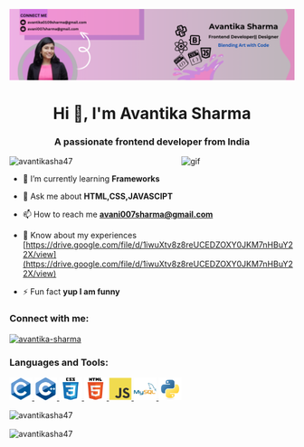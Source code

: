 ![logo](https://github.com/avantikasha47/avantikasha47/blob/main/Avantika%20Sharma%20(9).png)
<h1 align="center">Hi 👋, I'm Avantika Sharma</h1>
<h3 align="center">A passionate frontend developer from India</h3>

<img align="right" alt="gif" width="200" src="https://cdn.dribbble.com/users/1857592/screenshots/3848396/character-typing.gif">

<p align="left"> <img src="https://komarev.com/ghpvc/?username=avantikasha47&label=Profile%20views&color=0e75b6&style=flat" alt="avantikasha47" /> </p>

- 🌱 I’m currently learning **Frameworks**

- 💬 Ask me about **HTML,CSS,JAVASCIPT**

- 📫 How to reach me **avani007sharma@gmail.com**

- 📄 Know about my experiences [https://drive.google.com/file/d/1iwuXtv8z8reUCEDZOXY0JKM7nHBuY22X/view](https://drive.google.com/file/d/1iwuXtv8z8reUCEDZOXY0JKM7nHBuY22X/view)

- ⚡ Fun fact **yup I am funny**

<h3 align="left">Connect with me:</h3>
<p align="left">
<a href="https://www.linkedin.com/in/avantika-sharma-157262258/" target="blank"><img align="center" src="https://raw.githubusercontent.com/rahuldkjain/github-profile-readme-generator/master/src/images/icons/Social/linked-in-alt.svg" alt="avantika-sharma" height="30" width="40" /></a>
</p>

<h3 align="left">Languages and Tools:</h3>
<p align="left"> <a href="https://www.cprogramming.com/" target="_blank" rel="noreferrer"> <img src="https://raw.githubusercontent.com/devicons/devicon/master/icons/c/c-original.svg" alt="c" width="40" height="40"/> </a> <a href="https://www.w3schools.com/cpp/" target="_blank" rel="noreferrer"> <img src="https://raw.githubusercontent.com/devicons/devicon/master/icons/cplusplus/cplusplus-original.svg" alt="cplusplus" width="40" height="40"/> </a> <a href="https://www.w3schools.com/css/" target="_blank" rel="noreferrer"> <img src="https://raw.githubusercontent.com/devicons/devicon/master/icons/css3/css3-original-wordmark.svg" alt="css3" width="40" height="40"/> </a> <a href="https://www.w3.org/html/" target="_blank" rel="noreferrer"> <img src="https://raw.githubusercontent.com/devicons/devicon/master/icons/html5/html5-original-wordmark.svg" alt="html5" width="40" height="40"/> </a> <a href="https://developer.mozilla.org/en-US/docs/Web/JavaScript" target="_blank" rel="noreferrer"> <img src="https://raw.githubusercontent.com/devicons/devicon/master/icons/javascript/javascript-original.svg" alt="javascript" width="40" height="40"/> </a> <a href="https://www.mysql.com/" target="_blank" rel="noreferrer"> <img src="https://raw.githubusercontent.com/devicons/devicon/master/icons/mysql/mysql-original-wordmark.svg" alt="mysql" width="40" height="40"/> </a> <a href="https://www.python.org" target="_blank" rel="noreferrer"> <img src="https://raw.githubusercontent.com/devicons/devicon/master/icons/python/python-original.svg" alt="python" width="40" height="40"/> </a> </p>

<p><img align="center" src="https://github-readme-stats.vercel.app/api/top-langs?username=avantikasha47&show_icons=true&locale=en&layout=compact" alt="avantikasha47" /></p>

<p><img align="center" src="https://github-readme-streak-stats.herokuapp.com/?user=avantikasha47&" alt="avantikasha47" /></p>
